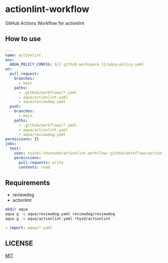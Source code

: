 # actionlint-workflow

GitHub Actions Workflow for actionlint

## How to use

```yaml
---
name: actionlint
env:
  AQUA_POLICY_CONFIG: ${{ github.workspace }}/aqua-policy.yaml
on:
  pull_request:
    branches:
      - main
    paths:
      - .github/workflows/*.yaml
      - aqua/actionlint.yaml
      - aqua/reviewdog.yaml
  push:
    branches:
      - main
    paths:
      - .github/workflows/*.yaml
      - aqua/actionlint.yaml
      - aqua/reviewdog.yaml
permissions: {}
jobs:
  test:
    uses: suzuki-shunsuke/actionlint-workflow/.github/workflows/actionlint.yaml@31ce3ededd2a8e3037ed9ea42033a6ad0d137d2b # v0.1.0
    permissions:
      pull-requests: write
      contents: read
```

## Requirements

- reviewdog
- actionlint

```sh
mkdir aqua
aqua g -o aqua/reviewdog.yaml reviewdog/reviewdog
aqua g -o aqua/actionlint.yaml rhysd/actionlint
```

```yaml
- import: aqua/*.yaml
```

## LICENSE

[MIT](LICENSE)
